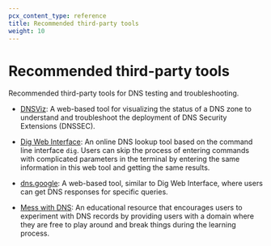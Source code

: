 ```yaml
---
pcx_content_type: reference
title: Recommended third-party tools
weight: 10
---
```


# Recommended third-party tools

Recommended third-party tools for DNS testing and troubleshooting.

- [DNSViz](https://dnsviz.net): A web-based tool for visualizing the status of a DNS zone to understand and troubleshoot the deployment of DNS Security Extensions (DNSSEC).

- [Dig Web Interface](https://digwebinterface.com): An online DNS lookup tool based on the command line interface `dig`. Users can skip the process of entering commands with complicated parameters in the terminal by entering the same information in this web tool and getting the same results.

- [dns.google](https://dns.google): A web-based tool, similar to Dig Web Interface, where users can get DNS responses for specific queries.

- [Mess with DNS](https://messwithdns.net): An educational resource that encourages users to experiment with DNS records by providing users with a domain where they are free to play around and break things during the learning process.